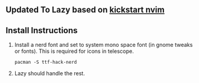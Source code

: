 ## Updated To Lazy based on [kickstart nvim](https://github.com/nvim-lua/kickstart.nvim)

## Install Instructions

1. Install a nerd font and set to system mono space font (in gnome tweaks or fonts).
This is required for icons in telescope.

    `pacman -S ttf-hack-nerd`

2. Lazy should handle the rest.

